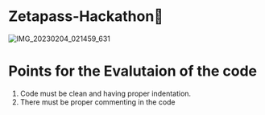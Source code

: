 <h1>Zetapass-Hackathon🚀</h1>

![IMG_20230204_021459_631](https://user-images.githubusercontent.com/90459197/216754925-c4898c5e-2dc6-4add-bc1e-bd84ed69ece1.png)

<h1>Points for the Evalutaion of the code</h1>
<ol>
  <li>Code must be clean and having proper indentation.</li>
  <li>There must be proper commenting in the code</li>
</ol>
